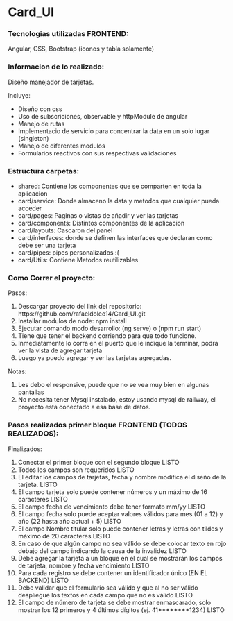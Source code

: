 # Card_UI

<h3>Tecnologias utilizadas FRONTEND:</h3> 
Angular, CSS, Bootstrap (iconos y tabla solamente)

<h3>Informacion de lo realizado:</h3> 
Diseño manejador de tarjetas.

Incluye:
<ul>
    <li>Diseño con css</li>
    <li>Uso de subscriciones, observable y httpModule de angular</li>
    <li>Manejo de rutas</li>
    <li>Implementacio de servicio para concentrar la data en un solo lugar (singleton)</li>
    <li>Manejo de diferentes modulos</li>
    <li>Formularios reactivos con sus respectivas validaciones</li>
</ul>

<h3>Estructura carpetas:</h3> 

<ul>
    <li>shared: Contiene los componentes que se comparten en toda la aplicacion</li>
    <li>card/service: Donde almaceno la data y metodos que cualquier pueda acceder</li>
    <li>card/pages: Paginas o vistas de añadir y ver las tarjetas </li>
    <li>card/components: Distintos componentes de la aplicacion</li>
    <li>card/layouts: Cascaron del panel</li>
    <li>card/interfaces: donde se definen las interfaces que declaran como debe ser una tarjeta</li>
    <li>card/pipes: pipes personalizados :( </li>
    <li>card/Utils: Contiene Metodos reutilizables</li>
</ul>

<h3>Como Correr el proyecto:</h3> 

Pasos:
<ol>
    <li>Descargar proyecto del link del repositorio: https://github.com/rafaeldoleo14/Card_UI.git</li>
    <li>Installar modulos de node: npm install</li>
    <li>Ejecutar comando modo desarrollo: (ng serve) o (npm run start)</li>
    <li>Tiene que tener el backend corriendo para que todo funcione.</li>
    <li>Inmediatamente lo corra en el puerto que le indique la terminar, podra ver la vista de agregar tarjeta</li>
    <li>Luego ya puedo agregar y ver las tarjetas agregadas.</li>
</ol>

Notas:
<ol>
    <li>Les debo el responsive, puede que no se vea muy bien en algunas pantallas</li>
    <li>No necesita tener Mysql instalado, estoy usando mysql de railway, el proyecto esta conectado a esa base de datos.</li>
</ol>

<h3>Pasos realizados primer bloque FRONTEND (TODOS REALIZADOS):</h3> 

Finalizados:
<ol>
    <li>Conectar el primer bloque con el segundo bloque LISTO</li>    
    <li>Todos los campos son requeridos LISTO</li>
    <li>El editar los campos de tarjetas, fecha y nombre modifica el diseño de la tarjeta. LISTO</li>
    <li>El campo tarjeta solo puede contener números y un máximo de 16 caracteres LISTO</li>
    <li>El campo fecha de vencimiento debe tener formato mm/yy LISTO</li>
    <li>El campo fecha solo puede aceptar valores válidos para mes (01 a 12) y año (22
hasta año actual + 5) LISTO</li> 
    <li>El campo Nombre titular solo puede contener letras y letras con tildes y máximo
de 20 caracteres LISTO</li>
    <li>En caso de que algún campo no sea válido se debe colocar texto en rojo debajo
del campo indicando la causa de la invalidez LISTO</li>
    <li>Debe agregar la tarjeta a un bloque en el cual se mostrarán los campos de
tarjeta, nombre y fecha vencimiento LISTO</li>
    <li>Para cada registro se debe contener un identificador único (EN EL BACKEND) LISTO</li>
    <li>Debe validar que el formulario sea válido y que al no ser válido despliegue los
textos en cada campo que no es válido LISTO</li>
    <li>El campo de número de tarjeta se debe mostrar enmascarado, solo mostrar los
12 primeros y 4 últimos dígitos (ej. 41********1234) LISTO</li>


</ol>
